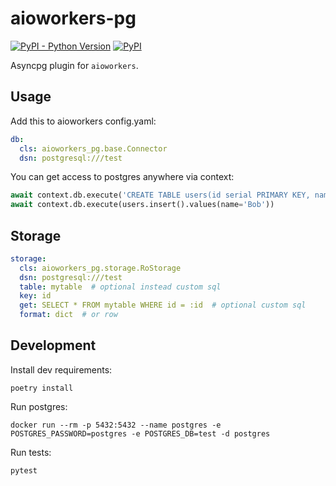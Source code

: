 # aioworkers-pg

[![PyPI - Python Version](https://img.shields.io/pypi/pyversions/aioworkers-pg)](https://pypi.org/project/aioworkers-pg)
[![PyPI](https://img.shields.io/pypi/v/aioworkers-pg)](https://pypi.org/project/aioworkers-pg)

Asyncpg plugin for `aioworkers`.


## Usage

Add this to aioworkers config.yaml:

```yaml
db:
  cls: aioworkers_pg.base.Connector
  dsn: postgresql:///test
```

You can get access to postgres anywhere via context:

```python
await context.db.execute('CREATE TABLE users(id serial PRIMARY KEY, name text)')
await context.db.execute(users.insert().values(name='Bob'))
```


## Storage

```yaml
storage:
  cls: aioworkers_pg.storage.RoStorage
  dsn: postgresql:///test
  table: mytable  # optional instead custom sql
  key: id
  get: SELECT * FROM mytable WHERE id = :id  # optional custom sql
  format: dict  # or row
```

## Development

Install dev requirements:

```shell
poetry install
```

Run postgres:

```shell
docker run --rm -p 5432:5432 --name postgres -e POSTGRES_PASSWORD=postgres -e POSTGRES_DB=test -d postgres
```

Run tests:

```shell
pytest
```
